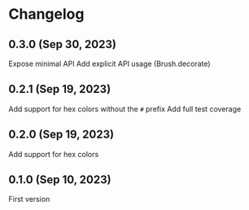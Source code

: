# Changelog

## 0.3.0 (Sep 30, 2023)
Expose minimal API
Add explicit API usage (Brush.decorate)

## 0.2.1 (Sep 19, 2023)
Add support for hex colors without the `#` prefix
Add full test coverage

## 0.2.0 (Sep 19, 2023)
Add support for hex colors

## 0.1.0 (Sep 10, 2023)
First version